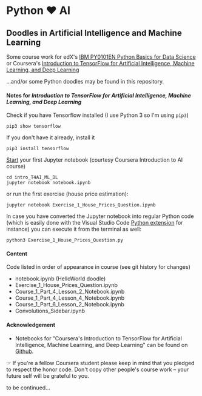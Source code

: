 # Python ❤︎ AI
## Doodles in Artificial Intelligence and Machine Learning

Some course work for edX's [IBM PY0101EN Python Basics for Data Science](https://courses.edx.org/courses/course-v1:IBM+PY0101EN+1T2019/course/) or Coursera's [Introduction to TensorFlow for Artificial Intelligence, Machine Learning, and Deep Learning](https://www.coursera.org/learn/introduction-tensorflow)

...and/or some Python doodles may be found in this repository.


#### Notes for *Introduction to TensorFlow for Artificial Intelligence, Machine Learning, and Deep Learning*

Check if you have Tensorflow installed (I use Python 3 so I'm using ```pip3```)

    pip3 show tensorflow

If you don't have it already, install it

    pip3 install tensorflow

[Start](https://jupyter-notebook.readthedocs.io/en/latest/notebook.html#notebook-user-interface) your first Jupyter notebook (courtesy Coursera Introduction to AI course)

    cd intro_T4AI_ML_DL
    jupyter notebook notebook.ipynb

or run the first exercise (house price estimation):

    jupyter notebook Exercise_1_House_Prices_Question.ipynb

In case you have converted the Jupyter notebook into regular Python code (which is easily done with the Visual Studio Code [Python extension](https://marketplace.visualstudio.com/items?itemName=ms-python.python) for instance) you can execute it from the terminal as well:

    python3 Exercise_1_House_Prices_Question.py


#### Content
Code listed in order of appearance in course (see git history for changes)

- notebook.ipynb (HelloWorld doodle)
- Exercise_1_House_Prices_Question.ipynb
- Course_1_Part_4_Lesson_2_Notebook.ipynb
- Course_1_Part_4_Lesson_4_Notebook.ipynb
- Course_1_Part_6_Lesson_2_Notebook.ipynb
- Convolutions_Sidebar.ipynb


#### Acknowledgement
- Notebooks for "Coursera's Introduction to TensorFlow for Artificial Intelligence, Machine Learning, and Deep Learning" can be found on [Github](https://github.com/lmoroney/dlaicourse).

☞ If you're a fellow Coursera student please keep in mind that you pledged to respect the honor code. Don't copy other people's course work – your future self will be grateful to you.

to be continued...